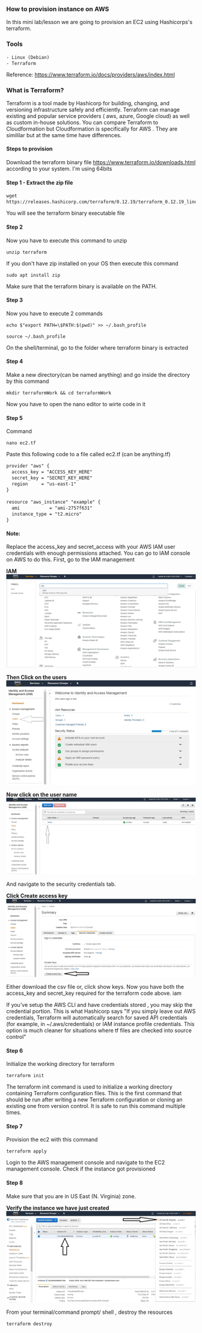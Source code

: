 ### How to provision instance on AWS

In this mini lab/lesson we are going to provision an EC2 using Hashicorps's terraform.

### Tools
    - Linux (Debian)
    - Terraform

Reference: https://www.terraform.io/docs/providers/aws/index.html

### What is Terraform?

Terraform is a tool made by Hashicorp for building, changing, and versioning infrastructure safely and efficiently. 
Terraform can manage existing and popular service providers ( aws, azure, Google cloud) as well as custom in-house solutions.
You can compare Terraform to Cloudformation but Cloudformation is specifically for AWS . They are simililar but at the same time have differences.

#### Steps to provision
Download the terraform binary file https://www.terraform.io/downloads.html according to your system. I'm using 64bits


#### Step 1 - Extract the zip file
<pre><code>wget https://releases.hashicorp.com/terraform/0.12.19/terraform_0.12.19_linux_amd64.zip
</code></pre>


You will see the terraform binary executable file

#### Step 2
Now you have to execute this command to unzip 
<pre><code>unzip terraform
</code></pre>

If you don't have zip installed on your OS then execute this command
<pre><code>sudo apt install zip
</code></pre>

Make sure that the terraform binary is available on the PATH.

#### Step 3
Now you have to execute 2 commands
<pre><code>echo $"export PATH=\$PATH:$(pwd)" >> ~/.bash_profile
</code></pre>
<pre><code>source ~/.bash_profile
</code></pre>

On the shell/terminal, go to the folder where terraform binary is extracted

#### Step 4
Make a new directory(can be named anything) and go inside the directory by this command
<pre><code>mkdir terraformWork && cd terraformWork
</code></pre>

Now you have to open the nano editor to wirte code in it
#### Step 5
Command
<pre><code>nano ec2.tf
</code></pre>

Paste this following code to a file called ec2.tf (can be anything.tf)

<pre><code>provider "aws" {
  access_key = "ACCESS_KEY_HERE"
  secret_key = "SECRET_KEY_HERE"
  region     = "us-east-1"
}

resource "aws_instance" "example" {
  ami           = "ami-2757f631"
  instance_type = "t2.micro"
}
</code></pre>



#### Note:
Replace the access_key and secret_access with your AWS IAM user credentials with enough permissions attached. 
You can go to IAM console on AWS to do this. First, go to the IAM management 

<b>IAM</b>
![alt text](https://github.com/bizimunda/How-to-provision-instance-on-AWS/blob/master/images/Iam.jpg "Iam")


<b>Then Click on the users</b>
![alt text](https://github.com/bizimunda/How-to-provision-instance-on-AWS/blob/master/images/users.jpg "users")


<b>Now click on the user name</b>
![alt text](https://github.com/bizimunda/How-to-provision-instance-on-AWS/blob/master/images/hamid.jpg "user name")

And navigate to the security credentials tab. 

<b>Click Create access key</b> 
![alt text](https://github.com/bizimunda/How-to-provision-instance-on-AWS/blob/master/images/Create%20access%20key.jpg "Acces key")


Either download the csv file or, click show keys. Now you have both the access_key and secret_key required for the terraform code above. iam

If you've setup the AWS CLI and have credentials stored , you may skip the credential portion. This is what Hashicorp says "If you simply leave out AWS credentials, Terraform will automatically search for saved API credentials (for example, in ~/.aws/credentials) or IAM instance profile credentials. 
This option is much cleaner for situations where tf files are checked into source control"


#### Step 6
Initialize the working directory for terraform
<pre><code>terraform init
</code></pre>

The terraform init command is used to initialize a working directory containing Terraform configuration files. This is the first command that should be run after writing a new Terraform configuration or cloning an existing one from version control. It is safe to run this command multiple times.



#### Step 7
Provision the ec2 with this command
<pre><code>terraform apply
</code></pre>

Login to the AWS management console and navigate to the EC2 management console. Check if the instance got provisioned

#### Step 8
Make sure that you are in US East (N. Virginia) zone.

<b>Verify the instance we have just created</b> 
![alt text](https://github.com/bizimunda/How-to-provision-instance-on-AWS/blob/master/images/instace.jpg "Iam")

From your terminal/command prompt/ shell , destroy the resources
<pre><code>terraform destroy
</code></pre>
